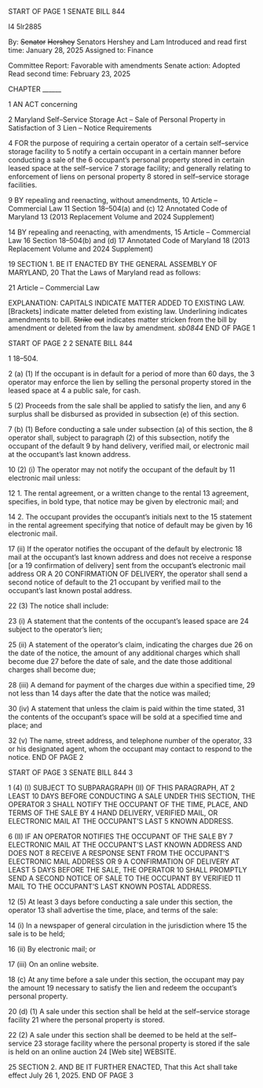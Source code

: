 START OF PAGE 1
SENATE BILL 844

I4 5lr2885

By: ~~Senator~~ ~~Hershey~~ Senators Hershey and Lam
Introduced and read first time: January 28, 2025
Assigned to: Finance

Committee Report: Favorable with amendments
Senate action: Adopted
Read second time: February 23, 2025

CHAPTER ______

1 AN ACT concerning

2 Maryland Self–Service Storage Act – Sale of Personal Property in Satisfaction of
3 Lien – Notice Requirements

4 FOR the purpose of requiring a certain operator of a certain self–service storage facility to
5 notify a certain occupant in a certain manner before conducting a sale of the
6 occupant’s personal property stored in certain leased space at the self–service
7 storage facility; and generally relating to enforcement of liens on personal property
8 stored in self–service storage facilities.

9 BY repealing and reenacting, without amendments,
10 Article – Commercial Law
11 Section 18–504(a) and (c)
12 Annotated Code of Maryland
13 (2013 Replacement Volume and 2024 Supplement)

14 BY repealing and reenacting, with amendments,
15 Article – Commercial Law
16 Section 18–504(b) and (d)
17 Annotated Code of Maryland
18 (2013 Replacement Volume and 2024 Supplement)

19 SECTION 1. BE IT ENACTED BY THE GENERAL ASSEMBLY OF MARYLAND,
20 That the Laws of Maryland read as follows:

21 Article – Commercial Law

EXPLANATION: CAPITALS INDICATE MATTER ADDED TO EXISTING LAW.
[Brackets] indicate matter deleted from existing law.
Underlining indicates amendments to bill.
~~Strike~~ ~~out~~ indicates matter stricken from the bill by amendment or deleted from the law by
amendment. *sb0844*
END OF PAGE 1

START OF PAGE 2
2 SENATE BILL 844

1 18–504.

2 (a) (1) If the occupant is in default for a period of more than 60 days, the
3 operator may enforce the lien by selling the personal property stored in the leased space at
4 a public sale, for cash.

5 (2) Proceeds from the sale shall be applied to satisfy the lien, and any
6 surplus shall be disbursed as provided in subsection (e) of this section.

7 (b) (1) Before conducting a sale under subsection (a) of this section, the
8 operator shall, subject to paragraph (2) of this subsection, notify the occupant of the default
9 by hand delivery, verified mail, or electronic mail at the occupant’s last known address.

10 (2) (i) The operator may not notify the occupant of the default by
11 electronic mail unless:

12 1. The rental agreement, or a written change to the rental
13 agreement, specifies, in bold type, that notice may be given by electronic mail; and

14 2. The occupant provides the occupant’s initials next to the
15 statement in the rental agreement specifying that notice of default may be given by
16 electronic mail.

17 (ii) If the operator notifies the occupant of the default by electronic
18 mail at the occupant’s last known address and does not receive a response [or a
19 confirmation of delivery] sent from the occupant’s electronic mail address OR A
20 CONFIRMATION OF DELIVERY, the operator shall send a second notice of default to the
21 occupant by verified mail to the occupant’s last known postal address.

22 (3) The notice shall include:

23 (i) A statement that the contents of the occupant’s leased space are
24 subject to the operator’s lien;

25 (ii) A statement of the operator’s claim, indicating the charges due
26 on the date of the notice, the amount of any additional charges which shall become due
27 before the date of sale, and the date those additional charges shall become due;

28 (iii) A demand for payment of the charges due within a specified time,
29 not less than 14 days after the date that the notice was mailed;

30 (iv) A statement that unless the claim is paid within the time stated,
31 the contents of the occupant’s space will be sold at a specified time and place; and

32 (v) The name, street address, and telephone number of the operator,
33 or his designated agent, whom the occupant may contact to respond to the notice.
END OF PAGE 2

START OF PAGE 3
SENATE BILL 844 3

1 (4) (I) SUBJECT TO SUBPARAGRAPH (II) OF THIS PARAGRAPH, AT
2 LEAST 10 DAYS BEFORE CONDUCTING A SALE UNDER THIS SECTION, THE OPERATOR
3 SHALL NOTIFY THE OCCUPANT OF THE TIME, PLACE, AND TERMS OF THE SALE BY
4 HAND DELIVERY, VERIFIED MAIL, OR ELECTRONIC MAIL AT THE OCCUPANT’S LAST
5 KNOWN ADDRESS.

6 (II) IF AN OPERATOR NOTIFIES THE OCCUPANT OF THE SALE BY
7 ELECTRONIC MAIL AT THE OCCUPANT’S LAST KNOWN ADDRESS AND DOES NOT
8 RECEIVE A RESPONSE SENT FROM THE OCCUPANT’S ELECTRONIC MAIL ADDRESS OR
9 A CONFIRMATION OF DELIVERY AT LEAST 5 DAYS BEFORE THE SALE, THE OPERATOR
10 SHALL PROMPTLY SEND A SECOND NOTICE OF SALE TO THE OCCUPANT BY VERIFIED
11 MAIL TO THE OCCUPANT’S LAST KNOWN POSTAL ADDRESS.

12 (5) At least 3 days before conducting a sale under this section, the operator
13 shall advertise the time, place, and terms of the sale:

14 (i) In a newspaper of general circulation in the jurisdiction where
15 the sale is to be held;

16 (ii) By electronic mail; or

17 (iii) On an online website.

18 (c) At any time before a sale under this section, the occupant may pay the amount
19 necessary to satisfy the lien and redeem the occupant’s personal property.

20 (d) (1) A sale under this section shall be held at the self–service storage facility
21 where the personal property is stored.

22 (2) A sale under this section shall be deemed to be held at the self–service
23 storage facility where the personal property is stored if the sale is held on an online auction
24 [Web site] WEBSITE.

25 SECTION 2. AND BE IT FURTHER ENACTED, That this Act shall take effect July
26 1, 2025.
END OF PAGE 3